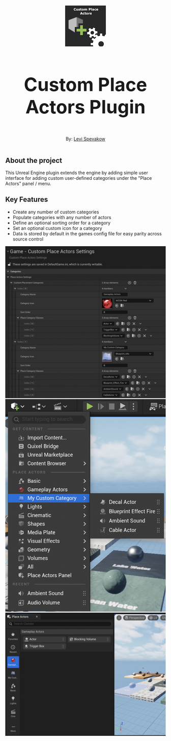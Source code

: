 <br/>
<div align="center">
  <img src="Resources/Icon128.png" alt="Logo" width="128" height="128">
  <h3 align="center" style="font-size:6vw; font-weight: bold;">Custom Place Actors Plugin
  </h3>

  <p align="center">
    By: <a href="https://www.linkedin.com/in/levispev/">Levi Spevakow</a>
    <br />
    <br />
  </p>
</div>


## About the project
This Unreal Engine plugin extends the engine by adding simple user interface for adding custom user-defined categories under the "Place Actors" panel / menu.

## Key Features
- Create any number of custom categories
- Populate categories with any number of actors
- Define an optional sorting order for a category
- Set an optional custom icon for a category
- Data is stored by default in the games config file for easy parity across source control


![](Images/DeveloperSettings.png)
![](Images/ActorsMenu.png)
![](Images/ActorsPanel.png)